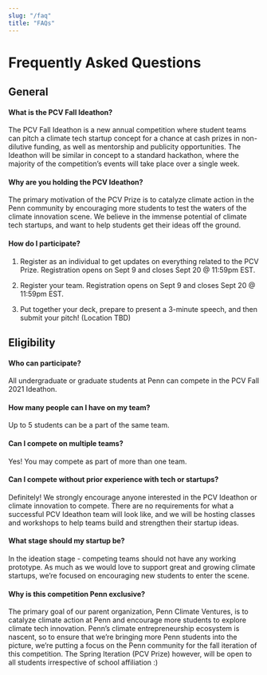 ```yaml
---
slug: "/faq"
title: "FAQs"
---
```


# Frequently Asked Questions

## General

#### What is the PCV Fall Ideathon?

The PCV Fall Ideathon is a new annual competition where student teams can pitch a climate tech startup concept for a chance at cash prizes in non-dilutive funding, as well as mentorship and publicity opportunities. The Ideathon will be similar in concept to a standard hackathon, where the majority of the competition’s events will take place over a single week. 


#### Why are you holding the PCV Ideathon?
The primary motivation of the PCV Prize is to catalyze climate action in the Penn community by encouraging more students to test the waters of the climate innovation scene. We believe in the immense potential of climate tech startups, and want to help students get their ideas off the ground.

#### How do I participate?</summary>

1. Register as an individual to get updates on everything related to the PCV Prize. Registration opens on Sept 9 and closes Sept 20 @ 11:59pm EST.

2. Register your team. Registration opens on Sept 9 and closes Sept 20 @ 11:59pm EST.

3. Put together your deck, prepare to present a 3-minute speech, and then submit your pitch! (Location TBD)

## Eligibility

#### Who can participate?

All undergraduate or graduate students at Penn can compete in the PCV Fall 2021 Ideathon.

#### How many people can I have on my team?

Up to 5 students can be a part of the same team.

#### Can I compete on multiple teams?

Yes! You may compete as part of more than one team.

#### Can I compete without prior experience with tech or startups?

Definitely! We strongly encourage anyone interested in the PCV Ideathon or climate innovation to compete. There are no requirements for what a successful PCV Ideathon team will look like, and we will be hosting classes and workshops to help teams build and strengthen their startup ideas.

#### What stage should my startup be?

In the ideation stage - competing teams should not have any working prototype. As much as we would love to support great and growing climate startups, we’re focused on encouraging new students to enter the scene.

#### Why is this competition Penn exclusive?

The primary goal of our parent organization, Penn Climate Ventures, is to catalyze climate action at Penn and encourage more students to explore climate tech innovation. Penn’s climate entrepreneurship ecosystem is nascent, so to ensure that we’re bringing more Penn students into the picture, we’re putting a focus on the Penn community for the fall iteration of this competition. The Spring Iteration (PCV Prize) however,  will be open to all students irrespective of school affiliation :)
